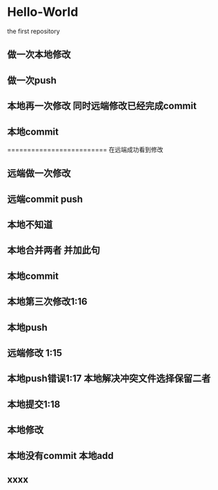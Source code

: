 # Hello-World
the first repository
## 做一次本地修改
## 做一次push
## 本地再一次修改 同时远端修改已经完成commit 
## 本地commit
========================= 在远端成功看到修改

## 远端做一次修改
## 远端commit push
## 本地不知道

## 本地合并两者 并加此句 
## 本地commit

## 本地第三次修改1:16 
## 本地push 
## 远端修改 1:15

## 本地push错误1:17 本地解决冲突文件选择保留二者 
## 本地提交1:18 

## 本地修改
## 本地没有commit 本地add

## xxxx
